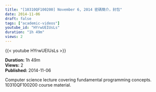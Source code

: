 ```yaml
---
title: "[10310QF100200] November 6, 2014 密碼簡介，封包"
date: 2014-11-06
draft: false
tags: ["academic-videos"]
youtube_id: "HYrwUEIUsLs"
duration: "1h 49m"
views: 2
---
```


{{< youtube HYrwUEIUsLs >}}

**Duration:** 1h 49m  
**Views:** 2  
**Published:** 2014-11-06

Computer science lecture covering fundamental programming concepts. 10310QF100200 course material.
